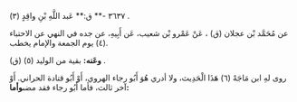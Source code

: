 ٣٦٣٧ -** ق:** عَبد اللَّهِ بْنِ واقِدٍ (٣) .

عن مُحَمَّد بْن عجلان (ق) ، عَنْ عَمْرو بْن شعيب، عَن أَبِيهِ، عن جده في النهي عن الاحتباء (٤) يوم الجمعة والإمام يخطب.

**وعَنه:** بقية من الوليد (٥) (ق) .

روى لهِ ابن مَاجَهْ (٦) هَذَا الْحَدِيث، ولا أدري هُوَ أَبُو رجاء الهروي، أَوْ أَبُو قتادة الحراني. أَوْ آخر ثالث، فأما أَبُو رجاء فقد مضى**وأما:**